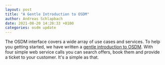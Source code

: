 ```yaml
---
layout: post
title: "A Gentle Introduction to OSDM"
author: Andreas Schlapbach
date: 2021-08-20 14:20:33 +0100
categories: osdm update
---
```


The OSDM interface covers a wide array of use cases and services. To help you getting started, we have written a [gentle introduction to OSDM](https://unioninternationalcheminsdefer.github.io/OSDM/getting-started/). With four simple web service calls you can search offers, book them and provide a ticket to your customer. It's a simple as that.
